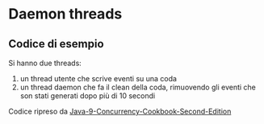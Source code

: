# Daemon threads

## Codice di esempio

Si hanno due threads:
1. un thread utente che scrive eventi su una coda
2. un thread daemon che fa il clean della coda, rimuovendo gli eventi che son
stati generati dopo più di 10 secondi

Codice ripreso da [Java-9-Concurrency-Cookbook-Second-Edition](
http://github.com/PacktPublishing/Java-9-Concurrency-Cookbook-Second-Edition)
